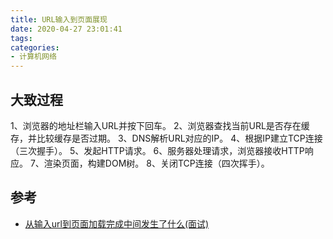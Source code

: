 ```yaml
---
title: URL输入到页面展现
date: 2020-04-27 23:01:41
tags:
categories:
- 计算机网络
---
```


## 大致过程

1、浏览器的地址栏输入URL并按下回车。
2、浏览器查找当前URL是否存在缓存，并比较缓存是否过期。
3、DNS解析URL对应的IP。
4、根据IP建立TCP连接（三次握手）。
5、发起HTTP请求。
6、服务器处理请求，浏览器接收HTTP响应。
7、渲染页面，构建DOM树。
8、关闭TCP连接（四次挥手）。

## 参考

+ [从输入url到页面加载完成中间发生了什么(面试)](https://zhuanlan.zhihu.com/p/81267752)


